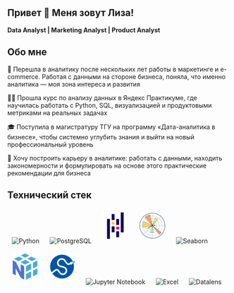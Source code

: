 ## Привет 👋 Меня зовут Лиза!
**Data Analyst  |  Marketing Analyst  |  Product Analyst** 

## Обо мне
🧭 Перешла в аналитику после нескольких лет работы в маркетинге и e-commerce. Работая с данными на стороне бизнеса, поняла, что именно аналитика — моя зона интереса и развития

🧑‍💻 Прошла курс по анализу данных в Яндекс Практикуме, где научилась работать с Python, SQL, визуализацией и продуктовыми метриками на реальных задачах

🎓 Поступила в магистратуру ТГУ на программу «Дата-аналитика в бизнесе», чтобы системно углубить знания и выйти на новый профессиональный уровень

🚀 Хочу построить карьеру в аналитике: работать с данными, находить закономерности и формулировать на основе этого практические рекомендации для бизнеса

## Технический стек
<div>  
<img style="margin: 10px" src="https://profilinator.rishav.dev/skills-assets/python-original.svg" alt="Python" height="60" width="60" />
<img style="margin: 10px" src="https://profilinator.rishav.dev/skills-assets/postgresql-original-wordmark.svg" alt="PostgreSQL" height="60" width="60" />
<img style="margin: 10px" src="https://raw.githubusercontent.com/devicons/devicon/master/icons/pandas/pandas-original.svg" alt="Pandas" height="60" width="60" />
<img style="margin: 10px" src="https://raw.githubusercontent.com/devicons/devicon/master/icons/matplotlib/matplotlib-original.svg" alt="Matplotlib" height="60" width="60" />
<img style="margin: 10px" src="https://worldvectorlogo.com/logos/seaborn-1.svg" alt="Seaborn" height="60" width="60" />
<img style="margin: 10px" src="https://raw.githubusercontent.com/devicons/devicon/master/icons/numpy/numpy-original.svg" alt="Numpy" height="60" width="60" />
<img style="margin: 10px" src="https://raw.githubusercontent.com/scipy/scipy/main/doc/source/_static/logo.svg" alt="Scipy" height="60" width="60" />
<img style="margin: 10px" src="https://i.postimg.cc/vBTMHxvM/jupyter.jpg" alt="Jupyter Notebook" height="60" width="60" />
<img style="margin: 10px" src="https://i.postimg.cc/8cwCngwP/1992917f382f70752f1327c6f10e0a7a.png" alt="Excel" height="60" width="60" />
<img style="margin: 10px" src="https://storage.yandexcloud.net/datalens-promo-prod/assets/logo-dark-new.svg" alt="Datalens" />
</div> 







